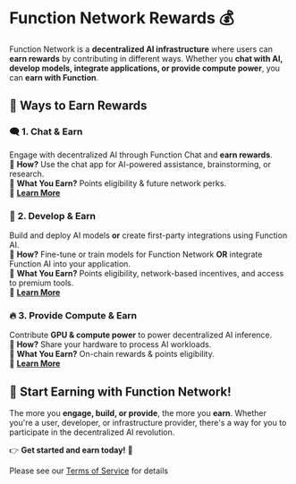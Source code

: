 # **Function Network Rewards 💰**

Function Network is a **decentralized AI infrastructure** where users can **earn rewards** by contributing in different ways. Whether you **chat with AI, develop models, integrate applications, or provide compute power**, you can **earn with Function**.

## **🚀 Ways to Earn Rewards**

### 🗨️ **1. Chat & Earn**

Engage with decentralized AI through Function Chat and **earn rewards**.  
🔹 **How?** Use the chat app for AI-powered assistance, brainstorming, or research.  
🔹 **What You Earn?** Points eligibility & future network perks.  
🔗 **[Learn More](https://docs.function.network/protocol/rewards/chat)**

### 🔬 **2. Develop & Earn**

Build and deploy AI models **or** create first-party integrations using Function AI.  
🔹 **How?** Fine-tune or train models for Function Network **OR** integrate Function AI into your application.  
🔹 **What You Earn?** Points eligibility, network-based incentives, and access to premium tools.  
🔗 **[Learn More](https://docs.function.network/protocol/rewards/develop)**

### 🔥 **3. Provide Compute & Earn**

Contribute **GPU & compute power** to power decentralized AI inference.  
🔹 **How?** Share your hardware to process AI workloads.  
🔹 **What You Earn?** On-chain rewards & points eligibility.  
🔗 **[Learn More](https://docs.function.network/protocol/rewards/provide)**

## **🚀 Start Earning with Function Network!**

The more you **engage, build, or provide**, the more you **earn**. Whether you're a user, developer, or infrastructure provider, there's a way for you to participate in the decentralized AI revolution.

👉 **Get started and earn today!** 🚀

Please see our [Terms of Service]([url](https://www.function.network/tos)) for details
